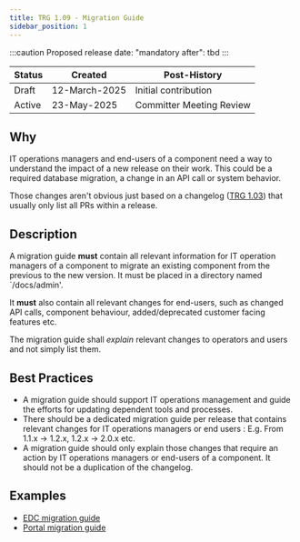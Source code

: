 ```yaml
---
title: TRG 1.09 - Migration Guide
sidebar_position: 1
---
```


:::caution
Proposed release date: "mandatory after": tbd
:::

| Status     | Created      | Post-History                           |
|------------|--------------|----------------------------------------|
| Draft      | 12-March-2025 | Initial contribution                  |
| Active      | 23-May-2025 | Committer Meeting Review                  |

## Why

IT operations managers and end-users of a component need a way to understand the impact of a new release on their work. This could be a required database migration, a change in an API call or system behavior.

Those changes aren't obvious just based on a changelog ([TRG 1.03](https://eclipse-tractusx.github.io/docs/release/trg-1/trg-1-3)) that usually only list all PRs within a release.

## Description

A migration guide **must** contain all relevant information for IT operation managers of a component to migrate an existing component from the previous to the new version. It must be placed in a directory named `/docs/admin'.

It **must** also contain all relevant changes for end-users, such as changed API calls, component behaviour, added/deprecated customer facing features etc.

The migration guide shall _explain_ relevant changes to operators and users and not simply list them.

## Best Practices

- A migration guide should support IT operations management and guide the efforts for updating dependent tools and processes.
- There should be a dedicated migration guide per release that contains relevant changes for IT operations managers or end users : E.g. From 1.1.x -> 1.2.x, 1.2.x -> 2.0.x etc.
- A migration guide should only explain those changes that require an action by IT operations managers or end-users of a component. It should not be a duplication of the changelog.

## Examples

- [EDC migration guide](https://github.com/eclipse-tractusx/tractusx-edc/tree/main/docs/migration)
- [Portal migration guide](https://github.com/eclipse-tractusx/portal-assets/blob/v2.3.0/docs/admin/Version%20Upgrade/portal-upgrade-details.md)
